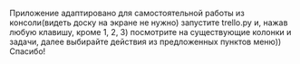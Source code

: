 Приложение адаптировано для самостоятельной работы из консоли(видеть доску на экране не нужно)
запустите trello.py и, нажав любую клавишу, кроме 1, 2, 3) посмотрите на существующие колонки и задачи,
далее выбирайте действия из предложенных пунктов меню)) Спасибо!
